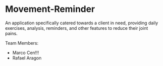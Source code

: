 # Movement-Reminder
An application specifically catered towards a client in need, providing daily exercises, analysis, reminders, and other features to reduce their joint pains. 

Team Members:
- Marco Cen!!!
- Rafael Aragon
